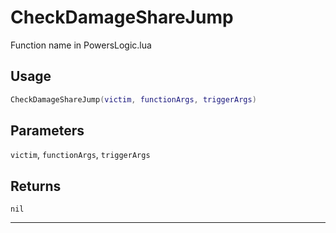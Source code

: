 # CheckDamageShareJump
Function name in PowersLogic.lua
## Usage
```lua
CheckDamageShareJump(victim, functionArgs, triggerArgs)
```
## Parameters
`victim`, `functionArgs`, `triggerArgs`
## Returns
`nil`

---